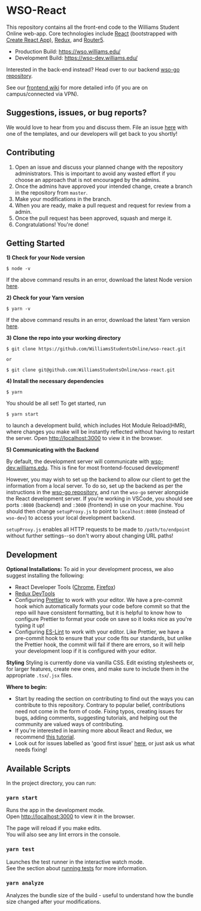 # WSO-React

This repository contains all the front-end code to the Williams Student Online web-app. Core technologies include [React](https://reactjs.org/) (bootstrapped with [Create React App)](https://github.com/facebook/create-react-app), [Redux](https://redux.js.org/basics/usage-with-react), and [Router5](https://router5.js.org/).

- Production Build: https://wso.williams.edu/
- Development Build: https://wso-dev.williams.edu/

Interested in the back-end instead? Head over to our backend [wso-go repository](https://github.com/WilliamsStudentsOnline/wso-go/).

See our [frontend wiki](https://wso-dev.williams.edu/wiki/wso-react/) for more detailed info (if you are on campus/connected via VPN).

## Suggestions, issues, or bug reports?

We would love to hear from you and discuss them. File an issue [here](https://github.com/WilliamsStudentsOnline/wso-react/issues/new) with one of the templates, and our developers will get back to you shortly!

## Contributing

1. Open an issue and discuss your planned change with the repository administrators. This is important to avoid any wasted effort if you choose an approach that is not encouraged by the admins.
1. Once the admins have approved your intended change, create a branch in the repository from `master`.
1. Make your modifications in the branch.
1. When you are ready, make a pull request and request for review from a admin.
1. Once the pull request has been approved, squash and merge it.
1. Congratulations! You're done!

## Getting Started

**1) Check for your Node version**

```
$ node -v
```

If the above command results in an error, download the latest Node version [here](https://nodejs.org/en/).

**2) Check for your Yarn version**

```
$ yarn -v
```

If the above command results in an error, download the latest Yarn version [here](https://yarnpkg.com/en/).

**3) Clone the repo into your working directory**

```
$ git clone https://github.com/WilliamsStudentsOnline/wso-react.git

or

$ git clone git@github.com:WilliamsStudentsOnline/wso-react.git
```

**4) Install the necessary dependencies**

```
$ yarn
```

You should be all set! To get started, run

```
$ yarn start
```

to launch a development build, which includes Hot Module Reload(HMR), where changes you make will be instantly reflected without having to restart the server. Open [http://localhost:3000](http://localhost:3000) to view it in the browser.

**5) Communicating with the Backend**

By default, the development server will communicate with [wso-dev.williams.edu](wso-dev.wso.williams.edu). This is fine for most frontend-focused development!

However, you may wish to set up the backend to allow our client to get the information from a local server. To do so, set up the backend as per the instructions in the [wso-go repository](https://github.com/WilliamsStudentsOnline/wso-go/), and run the `wso-go` server alongside the React development server. If you're working in VSCode, you should see ports `:8080` (backend) and `:3000` (frontend) in use on your machine. You should then change `setupProxy.js` to point to `localhost:8080` (instead of `wso-dev`) to access your local development backend.

`setupProxy.js` enables all HTTP requests to be made to `/path/to/endpoint` without further settings--so don't worry about changing URL paths!

## Development

**Optional Installations:**
To aid in your development process, we also suggest installing the following:

- React Developer Tools ([Chrome](https://chrome.google.com/webstore/detail/react-developer-tools/fmkadmapgofadopljbjfkapdkoienihi), [Firefox](https://addons.mozilla.org/firefox/addon/react-devtools/))
- [Redux DevTools](http://extension.remotedev.io/#installation)
- Configuring [Prettier](https://prettier.io/) to work with your editor. We have a pre-commit hook which automatically formats your code before commit so that the repo will have consistent formatting, but it is helpful to know how to configure Prettier to format your code on save so it looks nice as you're typing it up!
- Configuring [ES-Lint](https://eslint.org/) to work with your editor. Like Prettier, we have a pre-commit hook to ensure that your code fits our standards, but unlike the Prettier hook, the commit will fail if there are errors, so it will help your development loop if it is configured with your editor.

**Styling**
Styling is currently done via vanilla CSS. Edit existing stylesheets or, for larger features, create new ones, and make sure to include them in the appropriate `.tsx`/`.jsx` files.

**Where to begin:**

- Start by reading the section on contributing to find out the ways you can contribute to this repository. Contrary to popular belief, contributions need not come in the form of code. Fixing typos, creating issues for bugs, adding comments, suggesting tutorials, and helping out the community are valued ways of contributing.
- If you're interested in learning more about React and Redux, we recommend [this tutorial](https://www.robinwieruch.de/react-redux-tutorial/#react-redux-and-x-tutorial).
- Look out for issues labelled as 'good first issue' [here](https://github.com/WilliamsStudentsOnline/wso-react/labels/good%20first%20issue), or just ask us what needs fixing!

## Available Scripts

In the project directory, you can run:

### `yarn start`

Runs the app in the development mode.<br>
Open [http://localhost:3000](http://localhost:3000) to view it in the browser.

The page will reload if you make edits.<br>
You will also see any lint errors in the console.

### `yarn test`

Launches the test runner in the interactive watch mode.<br>
See the section about [running tests](https://facebook.github.io/create-react-app/docs/running-tests) for more information.

### `yarn analyze`

Analyzes the bundle size of the build - useful to understand how the bundle size changed after
your modifications.
